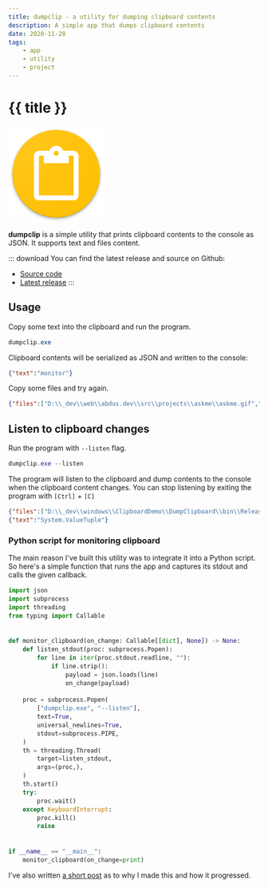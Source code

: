 ```yaml
---
title: dumpclip - a utility for dumping clipboard contents
description: A simple app that dumps clipboard contents
date: 2020-11-28
tags:
    - app
    - utility
    - project
---
```


# {{ title }}

![](./dumpclip.png)

**dumpclip** is a simple utility that prints clipboard contents to the console as JSON. It supports text and files content.


::: download
You can find the latest release and source on Github:

- [Source code](https://github.com/abdusco/dumpclip)
- [Latest release](https://github.com/abdusco/dumpclip/releases)
:::


## Usage
Copy some text into the clipboard and run the program.

```powershell
dumpclip.exe
```

Clipboard contents will be serialized as JSON and written to the console:

```json
{"text":"monitor"}
```

Copy some files and try again.

```json
{"files":["D:\\_dev\\web\\abdus.dev\\src\\projects\\askme\\askme.gif","D:\\_dev\\web\\abdus.dev\\src\\projects\\askme\\askme.md"]}
```

## Listen to clipboard changes

Run the program with `--listen` flag.

```powershell
dumpclip.exe --listen
```

The program will listen to the clipboard and dump contents to the console when the clipboard content changes. You can stop listening by exiting the program with `[Ctrl]` + `[C]`

```json
{"files":["D:\\_dev\\windows\\ClipboardDemo\\DumpClipboard\\bin\\Release\\dumpclip.exe"]}
{"text":"System.ValueTuple"}
```

### Python script for monitoring clipboard

The main reason I've built this utility was to integrate it into a Python script. 
So here's a simple function that runs the app and captures its stdout and calls the given callback.

```python
import json
import subprocess
import threading
from typing import Callable


def monitor_clipboard(on_change: Callable[[dict], None]) -> None:
    def listen_stdout(proc: subprocess.Popen):
        for line in iter(proc.stdout.readline, ""):
            if line.strip():
                payload = json.loads(line)
                on_change(payload)

    proc = subprocess.Popen(
        ["dumpclip.exe", "--listen"],
        text=True,
        universal_newlines=True,
        stdout=subprocess.PIPE,
    )
    th = threading.Thread(
        target=listen_stdout,
        args=(proc,),
    )
    th.start()
    try:
        proc.wait()
    except KeyboardInterrupt:
        proc.kill()
        raise


if __name__ == "__main__":
    monitor_clipboard(on_change=print)
```

I've also written [a short post](/posts/monitor-clipboard/) as to why I made this and how it progressed.